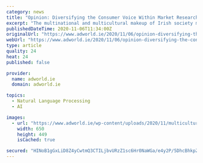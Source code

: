 ```yaml
---
category: news
title: "Opinion: Diversifying the Consumer Voice Within Market Research"
excerpt: "The multinational and multicultural makeup of Irish society must be reflected within all marketing disciplines including market research, writes Carolina Souza e Silva. The focus of marketing strategies has changed a lot over the last two decades."
publishedDateTime: 2020-11-06T11:34:00Z
originalUrl: "https://www.adworld.ie/2020/11/06/opinion-diversifying-the-consumer-voice-within-market-research/"
webUrl: "https://www.adworld.ie/2020/11/06/opinion-diversifying-the-consumer-voice-within-market-research/"
type: article
quality: 24
heat: 24
published: false

provider:
  name: adworld.ie
  domain: adworld.ie

topics:
  - Natural Language Processing
  - AI

images:
  - url: "https://www.adworld.ie/wp-content/uploads/2020/11/multicultural.jpg"
    width: 650
    height: 449
    isCached: true

secured: "HINoB1gGxLiD8Z4yCwtmQ3CTILjbvURzZ1sc6Hr0NaWGa/e4y2P/5DhcBhkpZ22xB+BfPOKzj6bar0AC/+y2LnJigJpl0ZK2jRAoYghT/Yt6DSoVNOr33bQU4bc8pe0cSeUeUQCI4KyFOoE4aIv2JM9xbUDKYmfuOWP65BD9cJdRaJVuZ8NSDiFEfL0C/X7PWnG/YrTID1lN078mtFcmhy/xsnfxJNkFmZrvnuf+7+LxZG/G8kJedQicbHxw6Fn/vCWki2YfYM9GNt8EQwSFE93k5T2ozaV7Mjtr+xya8ZI7lt6ti0aLSD8yVH1YCy7vBqpylq/WvaZzgaqcqk90EYuhJx025rnj3wv80otQCaY=;CmVqYOF75e9d+wHcOx6qCA=="
---
```



